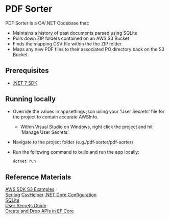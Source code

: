 # PDF Sorter
PDF Sorter is a C#/.NET Codebase that:
 - Maintains a history of past documents parsed using SQLite
 - Pulls down ZIP folders contained on an AWS S3 Bucket
 - Finds the mapping CSV file within the the ZIP folder
 - Maps any new PDF files to their associated PO directory back on the S3 Bucket

## Prerequisites
 - [.NET 7 SDK](https://dotnet.microsoft.com/en-us/download)

## Running locally
 - Override the values in appsettings.json using your 'User Secrets' file for the project to contain accurate AWSInfo.
    - Within Visual Studio on Windows, right click the project and hit 'Manage User Secrets'.
 - Navigate to the project folder (e.g./pdf-sorter/pdf-sorter)
 - Run the following command to build and run the app locally:

   ```bash
   dotnet run
   ```

## Reference Materials
[AWS SDK S3 Examples](https://docs.aws.amazon.com/sdk-for-net/v3/developer-guide/csharp_s3_code_examples.html)  
[Serilog](https://serilog.net/)
[CsvHelper](https://joshclose.github.io/CsvHelper/)
[.NET Core Configuration](https://learn.microsoft.com/en-us/dotnet/core/extensions/configuration)  
[SQLite](https://www.sqlite.org/index.html)  
[User Secrets Guide](https://learn.microsoft.com/en-us/aspnet/core/security/app-secrets?view=aspnetcore-7.0&tabs=windows#secret-manager)  
[Create and Drop APIs in EF Core](https://learn.microsoft.com/en-us/ef/core/managing-schemas/ensure-created)
